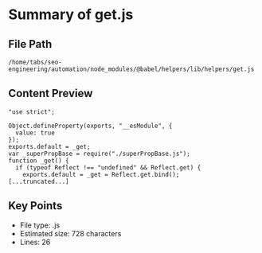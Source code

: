 # Summary of get.js
  
## File Path
`/home/tabs/seo-engineering/automation/node_modules/@babel/helpers/lib/helpers/get.js`

## Content Preview
```
"use strict";

Object.defineProperty(exports, "__esModule", {
  value: true
});
exports.default = _get;
var _superPropBase = require("./superPropBase.js");
function _get() {
  if (typeof Reflect !== "undefined" && Reflect.get) {
    exports.default = _get = Reflect.get.bind();
[...truncated...]
```

## Key Points
- File type: .js
- Estimated size: 728 characters
- Lines: 26
